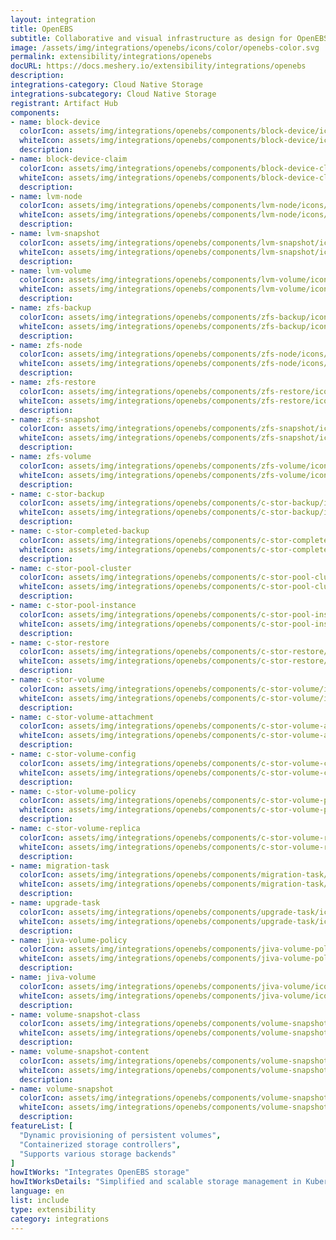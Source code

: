 ```yaml
---
layout: integration
title: OpenEBS
subtitle: Collaborative and visual infrastructure as design for OpenEBS
image: /assets/img/integrations/openebs/icons/color/openebs-color.svg
permalink: extensibility/integrations/openebs
docURL: https://docs.meshery.io/extensibility/integrations/openebs
description: 
integrations-category: Cloud Native Storage
integrations-subcategory: Cloud Native Storage
registrant: Artifact Hub
components: 
- name: block-device
  colorIcon: assets/img/integrations/openebs/components/block-device/icons/color/block-device-color.svg
  whiteIcon: assets/img/integrations/openebs/components/block-device/icons/white/block-device-white.svg
  description: 
- name: block-device-claim
  colorIcon: assets/img/integrations/openebs/components/block-device-claim/icons/color/block-device-claim-color.svg
  whiteIcon: assets/img/integrations/openebs/components/block-device-claim/icons/white/block-device-claim-white.svg
  description: 
- name: lvm-node
  colorIcon: assets/img/integrations/openebs/components/lvm-node/icons/color/lvm-node-color.svg
  whiteIcon: assets/img/integrations/openebs/components/lvm-node/icons/white/lvm-node-white.svg
  description: 
- name: lvm-snapshot
  colorIcon: assets/img/integrations/openebs/components/lvm-snapshot/icons/color/lvm-snapshot-color.svg
  whiteIcon: assets/img/integrations/openebs/components/lvm-snapshot/icons/white/lvm-snapshot-white.svg
  description: 
- name: lvm-volume
  colorIcon: assets/img/integrations/openebs/components/lvm-volume/icons/color/lvm-volume-color.svg
  whiteIcon: assets/img/integrations/openebs/components/lvm-volume/icons/white/lvm-volume-white.svg
  description: 
- name: zfs-backup
  colorIcon: assets/img/integrations/openebs/components/zfs-backup/icons/color/zfs-backup-color.svg
  whiteIcon: assets/img/integrations/openebs/components/zfs-backup/icons/white/zfs-backup-white.svg
  description: 
- name: zfs-node
  colorIcon: assets/img/integrations/openebs/components/zfs-node/icons/color/zfs-node-color.svg
  whiteIcon: assets/img/integrations/openebs/components/zfs-node/icons/white/zfs-node-white.svg
  description: 
- name: zfs-restore
  colorIcon: assets/img/integrations/openebs/components/zfs-restore/icons/color/zfs-restore-color.svg
  whiteIcon: assets/img/integrations/openebs/components/zfs-restore/icons/white/zfs-restore-white.svg
  description: 
- name: zfs-snapshot
  colorIcon: assets/img/integrations/openebs/components/zfs-snapshot/icons/color/zfs-snapshot-color.svg
  whiteIcon: assets/img/integrations/openebs/components/zfs-snapshot/icons/white/zfs-snapshot-white.svg
  description: 
- name: zfs-volume
  colorIcon: assets/img/integrations/openebs/components/zfs-volume/icons/color/zfs-volume-color.svg
  whiteIcon: assets/img/integrations/openebs/components/zfs-volume/icons/white/zfs-volume-white.svg
  description: 
- name: c-stor-backup
  colorIcon: assets/img/integrations/openebs/components/c-stor-backup/icons/color/c-stor-backup-color.svg
  whiteIcon: assets/img/integrations/openebs/components/c-stor-backup/icons/white/c-stor-backup-white.svg
  description: 
- name: c-stor-completed-backup
  colorIcon: assets/img/integrations/openebs/components/c-stor-completed-backup/icons/color/c-stor-completed-backup-color.svg
  whiteIcon: assets/img/integrations/openebs/components/c-stor-completed-backup/icons/white/c-stor-completed-backup-white.svg
  description: 
- name: c-stor-pool-cluster
  colorIcon: assets/img/integrations/openebs/components/c-stor-pool-cluster/icons/color/c-stor-pool-cluster-color.svg
  whiteIcon: assets/img/integrations/openebs/components/c-stor-pool-cluster/icons/white/c-stor-pool-cluster-white.svg
  description: 
- name: c-stor-pool-instance
  colorIcon: assets/img/integrations/openebs/components/c-stor-pool-instance/icons/color/c-stor-pool-instance-color.svg
  whiteIcon: assets/img/integrations/openebs/components/c-stor-pool-instance/icons/white/c-stor-pool-instance-white.svg
  description: 
- name: c-stor-restore
  colorIcon: assets/img/integrations/openebs/components/c-stor-restore/icons/color/c-stor-restore-color.svg
  whiteIcon: assets/img/integrations/openebs/components/c-stor-restore/icons/white/c-stor-restore-white.svg
  description: 
- name: c-stor-volume
  colorIcon: assets/img/integrations/openebs/components/c-stor-volume/icons/color/c-stor-volume-color.svg
  whiteIcon: assets/img/integrations/openebs/components/c-stor-volume/icons/white/c-stor-volume-white.svg
  description: 
- name: c-stor-volume-attachment
  colorIcon: assets/img/integrations/openebs/components/c-stor-volume-attachment/icons/color/c-stor-volume-attachment-color.svg
  whiteIcon: assets/img/integrations/openebs/components/c-stor-volume-attachment/icons/white/c-stor-volume-attachment-white.svg
  description: 
- name: c-stor-volume-config
  colorIcon: assets/img/integrations/openebs/components/c-stor-volume-config/icons/color/c-stor-volume-config-color.svg
  whiteIcon: assets/img/integrations/openebs/components/c-stor-volume-config/icons/white/c-stor-volume-config-white.svg
  description: 
- name: c-stor-volume-policy
  colorIcon: assets/img/integrations/openebs/components/c-stor-volume-policy/icons/color/c-stor-volume-policy-color.svg
  whiteIcon: assets/img/integrations/openebs/components/c-stor-volume-policy/icons/white/c-stor-volume-policy-white.svg
  description: 
- name: c-stor-volume-replica
  colorIcon: assets/img/integrations/openebs/components/c-stor-volume-replica/icons/color/c-stor-volume-replica-color.svg
  whiteIcon: assets/img/integrations/openebs/components/c-stor-volume-replica/icons/white/c-stor-volume-replica-white.svg
  description: 
- name: migration-task
  colorIcon: assets/img/integrations/openebs/components/migration-task/icons/color/migration-task-color.svg
  whiteIcon: assets/img/integrations/openebs/components/migration-task/icons/white/migration-task-white.svg
  description: 
- name: upgrade-task
  colorIcon: assets/img/integrations/openebs/components/upgrade-task/icons/color/upgrade-task-color.svg
  whiteIcon: assets/img/integrations/openebs/components/upgrade-task/icons/white/upgrade-task-white.svg
  description: 
- name: jiva-volume-policy
  colorIcon: assets/img/integrations/openebs/components/jiva-volume-policy/icons/color/jiva-volume-policy-color.svg
  whiteIcon: assets/img/integrations/openebs/components/jiva-volume-policy/icons/white/jiva-volume-policy-white.svg
  description: 
- name: jiva-volume
  colorIcon: assets/img/integrations/openebs/components/jiva-volume/icons/color/jiva-volume-color.svg
  whiteIcon: assets/img/integrations/openebs/components/jiva-volume/icons/white/jiva-volume-white.svg
  description: 
- name: volume-snapshot-class
  colorIcon: assets/img/integrations/openebs/components/volume-snapshot-class/icons/color/volume-snapshot-class-color.svg
  whiteIcon: assets/img/integrations/openebs/components/volume-snapshot-class/icons/white/volume-snapshot-class-white.svg
  description: 
- name: volume-snapshot-content
  colorIcon: assets/img/integrations/openebs/components/volume-snapshot-content/icons/color/volume-snapshot-content-color.svg
  whiteIcon: assets/img/integrations/openebs/components/volume-snapshot-content/icons/white/volume-snapshot-content-white.svg
  description: 
- name: volume-snapshot
  colorIcon: assets/img/integrations/openebs/components/volume-snapshot/icons/color/volume-snapshot-color.svg
  whiteIcon: assets/img/integrations/openebs/components/volume-snapshot/icons/white/volume-snapshot-white.svg
  description: 
featureList: [
  "Dynamic provisioning of persistent volumes",
  "Containerized storage controllers",
  "Supports various storage backends"
]
howItWorks: "Integrates OpenEBS storage"
howItWorksDetails: "Simplified and scalable storage management in Kubernetes"
language: en
list: include
type: extensibility
category: integrations
---
```

